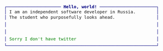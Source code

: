 <pre style="font-family:Menlo,'DejaVu Sans Mono',consolas,'Courier New',monospace"><span style="color: #000080; text-decoration-color: #000080">┌───────────────────── </span><span style="color: #000080; text-decoration-color: #000080; font-weight: bold">Hello, world!</span><span style="color: #000080; text-decoration-color: #000080"> ──────────────────────┐</span> 🤓 <a href="https://github.com/vadover">Vadim Ilchenko</a>            
<span style="color: #000080; text-decoration-color: #000080">│</span> I am an independent software developer in Russia.        <span style="color: #000080; text-decoration-color: #000080">│</span> <span style="color: #008080; text-decoration-color: #008080">┣━━ </span>Quality       
<span style="color: #000080; text-decoration-color: #000080">│</span> The student who purposefully looks ahead.                <span style="color: #000080; text-decoration-color: #000080">│</span> <span style="color: #008080; text-decoration-color: #008080">┃   </span><span style="color: #008000; text-decoration-color: #008000">┣━━ </span>❗ Purposeful           
<span style="color: #000080; text-decoration-color: #000080">│</span>                                                          <span style="color: #000080; text-decoration-color: #000080">│</span> <span style="color: #008080; text-decoration-color: #008080">┃   </span><span style="color: #008000; text-decoration-color: #008000">┣━━ </span>❗ Teachable    
<span style="color: #000080; text-decoration-color: #000080">│</span>                                                          <span style="color: #000080; text-decoration-color: #000080">│</span> <span style="color: #008080; text-decoration-color: #008080">┃   </span><span style="color: #008000; text-decoration-color: #008000">┗━━ </span>❗ Kind      
<span style="color: #000080; text-decoration-color: #000080">│</span> <span style="color: #008000; text-decoration-color: #008000">Sorry I don't have twitter</span><span style="color: #008000; text-decoration-color: #008000; font-weight: bold">            </span>                   <span style="color: #000080; text-decoration-color: #000080">│</span> <span style="color: #008080; text-decoration-color: #008080">┣━━ </span>🌏 Developer
<span style="color: #000080; text-decoration-color: #000080">└──────────────────────────────────────────────────────────┘</span> <span style="color: #008080; text-decoration-color: #008080">┗━━ </span>❌ Error              
</pre>
